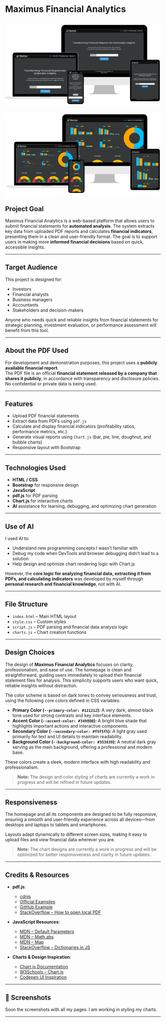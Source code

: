 # Maximus Financial Analytics
![Mock-up Homepage](assets/images/Maximus-MockUp-Homepage.png)
---
![Mock-up Homepage](assets/images/Maximus-MockUp-Charts.png)

## Project Goal

Maximus Financial Analytics is a web-based platform that allows users to submit financial statements for **automated analysis**. The system extracts key data from uploaded PDF reports and calculates **financial indicators**, presenting them in a clean and user-friendly format. The goal is to support users in making more **informed financial decisions** based on quick, accessible insights.

---

## Target Audience

This project is designed for:

- Investors  
- Financial analysts  
- Business managers  
- Accountants  
- Stakeholders and decision-makers  

Anyone who needs quick and reliable insights from financial statements for strategic planning, investment evaluation, or performance assessment will benefit from this tool.

---

## About the PDF Used

For development and demonstration purposes, this project uses a **publicly available financial report**.  
The PDF file is an official **financial statement released by a company that shares it publicly**, in accordance with transparency and disclosure policies. No confidential or private data is being used.

---

## Features

- Upload PDF financial statements  
- Extract data from PDFs using `pdf.js`  
- Calculate and display financial indicators (profitability ratios, performance metrics, etc.)  
- Generate visual reports using `Chart.js` (bar, pie, line, doughnut, and bubble charts)  
- Responsive layout with Bootstrap  

---

## Technologies Used

- **HTML / CSS**  
- **Bootstrap** for responsive design  
- **JavaScript**  
- **pdf.js** for PDF parsing  
- **Chart.js** for interactive charts  
- **AI** assistance for learning, debugging, and optimizing chart generation  

---

## Use of AI

I used AI to:

- Understand new programming concepts I wasn’t familiar with  
- Debug my code when DevTools and browser debugging didn’t lead to a solution  
- Help design and optimize chart rendering logic with Chart.js  

However, the **core logic for analyzing financial data, extracting it from PDFs, and calculating indicators** was developed by myself through **personal research and financial knowledge**, not with AI.

---

## File Structure

- `index.html` – Main HTML layout  
- `style.css` – Custom styles  
- `script.js` – PDF parsing and financial data analysis logic  
- `charts.js` – Chart creation functions  

---

## Design Choices

The design of **Maximus Financial Analytics** focuses on clarity, professionalism, and ease of use. The homepage is clean and straightforward, guiding users immediately to upload their financial statement files for analysis. This simplicity supports users who want quick, reliable insights without distraction.

The color scheme is based on dark tones to convey seriousness and trust, using the following core colors defined in CSS variables:

- **Primary Color (`--primary-color: #121212`):** A very dark, almost black tone used for strong contrasts and key interface elements.  
- **Accent Color (`--accent-color: #3498DB`):** A bright blue shade that highlights important actions and interactive components.  
- **Secondary Color (`--secondary-color: #f5f5f5`):** A light gray used primarily for text and UI details to maintain readability.  
- **Background Color (`--background-color: #353839`):** A neutral dark gray serving as the main background, offering a professional and modern base.

These colors create a sleek, modern interface with high readability and professionalism.

> **Note:** The design and color styling of charts are currently a work in progress and will be refined in future updates.

---

## Responsiveness

The homepage and all its components are designed to be fully responsive, ensuring a smooth and user-friendly experience across all devices—from desktops and laptops to tablets and smartphones.

Layouts adapt dynamically to different screen sizes, making it easy to upload files and view financial data wherever you are.

> **Note:** The chart designs are currently a work in progress and will be optimized for better responsiveness and clarity in future updates.

--- 

## Credits & Resources

- **pdf.js**:  
  - [cdnjs](https://cdnjs.com/libraries/pdf.js/5.0.375)  
  - [Official Examples](https://mozilla.github.io/pdf.js/examples/)  
  - [GitHub Example](https://github.com/pescad085/PDFJSLibrary/blob/main/loadPDF.html)  
  - [StackOverflow – How to open local PDF](https://stackoverflow.com/questions/22048395/how-to-open-a-local-pdf-in-pdfjs-using-file-input)

- **JavaScript Resources**:  
  - [MDN – Default Parameters](https://developer.mozilla.org/en-US/docs/Web/JavaScript/Reference/Functions/Default_parameters)  
  - [MDN – Math.abs](https://developer.mozilla.org/en-US/docs/Web/JavaScript/Reference/Global_Objects/Math/abs)  
  - [MDN – Map](https://developer.mozilla.org/en-US/docs/Web/JavaScript/Reference/Global_Objects/Map)  
  - [StackOverflow – Dictionaries in JS](https://stackoverflow.com/questions/3559070/are-there-dictionaries-in-javascript-like-python)

- **Charts & Design Inspiration**:  
  - [Chart.js Documentation](https://www.chartjs.org/docs/latest/)  
  - [W3Schools – Chart.js](https://www.w3schools.com/js/js_graphics_chartjs.asp)  
  - [Codepen UI Inspiration](https://codepen.io/haiiaaa/pen/rNVbmYy)

---

## 📸 Screenshots

Soon the screenshots with all my pages. I am working in styling my charts.

---





